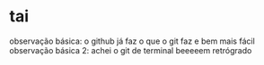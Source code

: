 # tai
observação básica: o github já faz o que o git faz e bem mais fácil
observação básica 2: achei o git de terminal beeeeem retrógrado
